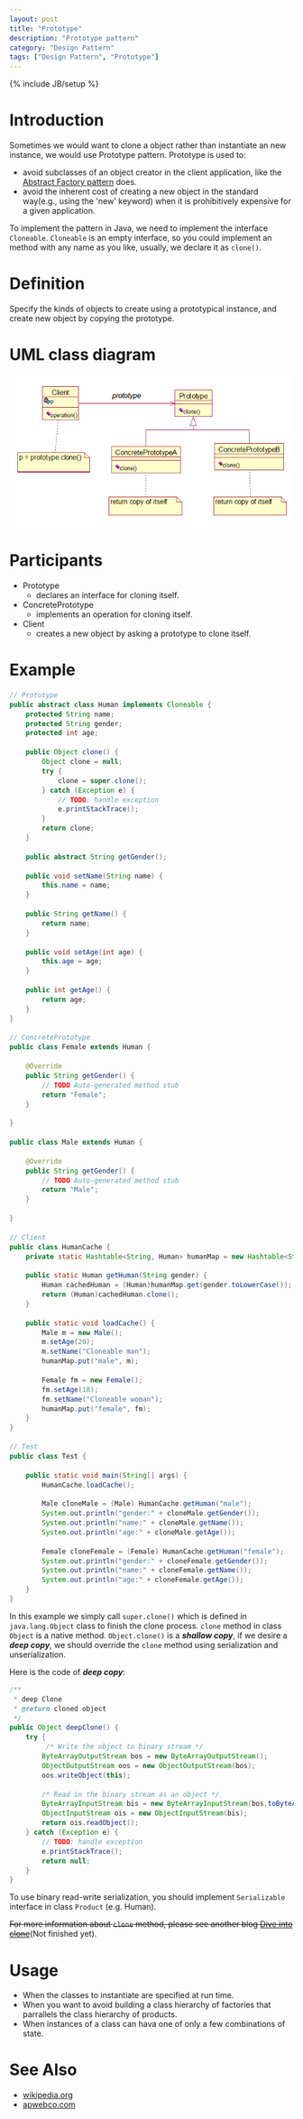 ```yaml
---
layout: post
title: "Prototype"
description: "Prototype pattern"
category: "Design Pattern"
tags: ["Design Pattern", "Prototype"]
---
```

{% include JB/setup %}


# Introduction
Sometimes we would want to clone a object rather than instantiate an new instance, we would use Prototype pattern.
Prototype is used to:

* avoid subclasses of an object creator in the client application, like the [Abstract Factory pattern][abstract-factory] does.
* avoid the inherent cost of creating a new object in the standard way(e.g., using the 'new' keyword) when it is prohibitively expensive for a given application.

To implement the pattern in Java, we need to implement the interface `Cloneable`. `Cloneable` is an empty interface, so you could implement an method with any name as you like, usually, we declare it as `clone()`.

# Definition
Specify the kinds of objects to create using a prototypical instance, and create new object by copying the prototype.

# UML class diagram
![Prototype](/assets/images/designpattern/prototype.png "Prototype pattern")

# Participants

* Prototype
	* declares an interface for cloning itself.
* ConcretePrototype
	* implements an operation for cloning itself.
* Client
	* creates a new object by asking a prototype to clone itself.

# Example

```java
// Prototype
public abstract class Human implements Cloneable {
	protected String name;
	protected String gender;
	protected int age;

	public Object clone() {
		Object clone = null;
		try {
			clone = super.clone();
		} catch (Exception e) {
			// TODO: handle exception
			e.printStackTrace();
		}
		return clone;
	}
	
	public abstract String getGender();
	
	public void setName(String name) {
		this.name = name;
	}
	
	public String getName() {
		return name;
	}
	
	public void setAge(int age) {
		this.age = age;
	}
	
	public int getAge() {
		return age;
	}
}

// ConcretePrototype
public class Female extends Human {

	@Override
	public String getGender() {
		// TODO Auto-generated method stub
		return "Female";
	}

}

public class Male extends Human {

	@Override
	public String getGender() {
		// TODO Auto-generated method stub
		return "Male";
	}

}

// Client
public class HumanCache {
	private static Hashtable<String, Human> humanMap = new Hashtable<String, Human>();
	
	public static Human getHuman(String gender) {
		Human cachedHuman = (Human)humanMap.get(gender.toLowerCase());
		return (Human)cachedHuman.clone();
	}
	
	public static void loadCache() {
		Male m = new Male();
		m.setAge(20);
		m.setName("Cloneable man");
		humanMap.put("male", m);
		
		Female fm = new Female();
		fm.setAge(18);
		fm.setName("Cloneable woman");
		humanMap.put("female", fm);
	}
}

// Test
public class Test {
	
	public static void main(String[] args) {
		HumanCache.loadCache();
		
		Male cloneMale = (Male) HumanCache.getHuman("male");
		System.out.println("gender:" + cloneMale.getGender());
		System.out.println("name:" + cloneMale.getName());
		System.out.println("age:" + cloneMale.getAge());
		
		Female cloneFemale = (Female) HumanCache.getHuman("female");
		System.out.println("gender:" + cloneFemale.getGender());
		System.out.println("name:" + cloneFemale.getName());
		System.out.println("age:" + cloneFemale.getAge());		
	}
}
```

In this example we simply call `super.clone()` which is defined in `java.lang.Object` class to finish the clone process. `clone` method in class `Object` is a native method. 
`Object.clone()` is a ***shallow copy***, if we desire a ***deep copy***, we should override the `clone` method using serialization and unserialization.

Here is the code of ***deep copy***:

```java
/**
 * deep Clone
 * @return cloned object
 */
public Object deepClone() {
	try {
		 /* Write the object to binary stream */  
        ByteArrayOutputStream bos = new ByteArrayOutputStream();  
        ObjectOutputStream oos = new ObjectOutputStream(bos);  
        oos.writeObject(this);  
  
        /* Read in the binary stream as an object */  
        ByteArrayInputStream bis = new ByteArrayInputStream(bos.toByteArray());  
        ObjectInputStream ois = new ObjectInputStream(bis);  
        return ois.readObject(); 
	} catch (Exception e) {
		// TODO: handle exception
		e.printStackTrace();
		return null;
	}
}
```

To use binary read-write serialization, you should implement `Serializable` interface in class `Product` (e.g. Human).

~~For more information about `clone` method, please see another blog [Dive into clone][dive-into-clone]~~(Not finished yet).

# Usage

* When the classes to instantiate are specified at run time.
* When you want to avoid building a class hierarchy of factories that parrallels the class hierarchy of products.
* When instances of a class can hava one of only a few combinations of state.

# See Also

* [wikipedia.org](http://en.wikipedia.org/wiki/Prototype_pattern "wikipedia.org")
* [apwebco.com](http://www.apwebco.com/gofpatterns/creational/Prototype.html "apwebco.com")


[abstract-factory]: /2013/12/20/abstract-factory/ "Abstract Factory"
[dive-into-clone]: /2013/12/21/dive-into-clone/ "Dive into clone"